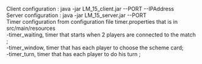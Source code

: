 Client configuration : java -jar LM_15_client.jar --PORT --IPAddress <br />
Server configuration : java -jar LM_15_server.jar --PORT <br />
Timer configuration from configuration file timer.properties that is in src/main/resources <br />
  -timer_waiting, timer that starts when 2 players are connected to the match ; <br />
  -timer_window, timer that has each player to choose the scheme card; <br />
  -timer_turn, timer that has each player to do his turn ;
